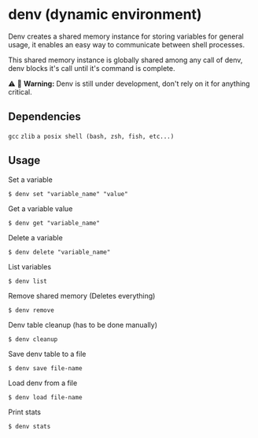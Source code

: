 # denv (dynamic environment)
Denv creates a shared memory instance for storing variables for general usage, it enables an easy way to communicate between shell processes.

This shared memory instance is globally shared among any call of denv, denv blocks it's call until it's command is complete.

:warning: :construction: **Warning:** Denv is still under development, don't rely on it for anything critical.

## Dependencies
`gcc` `zlib` `a posix shell (bash, zsh, fish, etc...)`

## Usage
Set a variable
```
$ denv set "variable_name" "value"
```
Get a variable value
```
$ denv get "variable_name"
```
Delete a variable
```
$ denv delete "variable_name"
```
List variables
```
$ denv list
```
Remove shared memory (Deletes everything)
```
$ denv remove
```
Denv table cleanup (has to be done manually)
```
$ denv cleanup
```
Save denv table to a file
```
$ denv save file-name
```
Load denv from a file
```
$ denv load file-name
```
Print stats
```
$ denv stats
```

